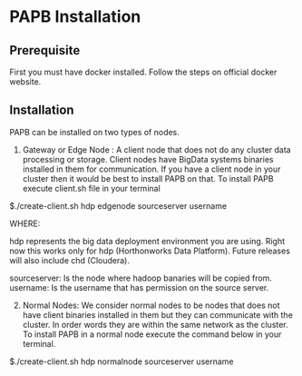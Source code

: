 # PAPB Installation

## Prerequisite

First you must have docker installed. Follow the steps on official docker website.

## Installation

PAPB can be installed on two types of nodes. 

1. Gateway or Edge Node : A client node that does not do any cluster data processing or storage. Client nodes have BigData systems binaries installed in them for communication. If you have a client node in your cluster then it would be best to install PAPB on that. To install PAPB execute client.sh file in your terminal

$./create-client.sh hdp edgenode sourceserver username

WHERE: 

hdp represents the big data deployment environment you are using. Right now this works only for hdp (Horthonworks Data Platform). Future releases will also include chd (Cloudera).

sourceserver: Is the node where hadoop banaries will be copied from. 
username: Is the username that has permission on the source server. 

2. Normal Nodes: We consider normal nodes to be nodes that does not have client binaries installed in them but they can communicate with the cluster. In order words they are within the same network as the cluster. To install PAPB in a normal node execute the command below in your terminal. 

$./create-client.sh hdp normalnode sourceserver username
